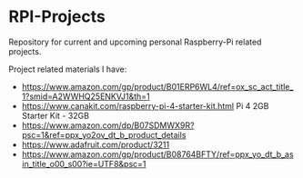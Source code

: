 # RPI-Projects
Repository for current and upcoming personal Raspberry-Pi related projects.

Project related materials I have:
- https://www.amazon.com/gp/product/B01ERP6WL4/ref=ox_sc_act_title_1?smid=A2WWHQ25ENKVJ1&th=1
- https://www.canakit.com/raspberry-pi-4-starter-kit.html   Pi 4 2GB Starter Kit - 32GB
- https://www.amazon.com/dp/B07SDMWX9R?psc=1&ref=ppx_yo2ov_dt_b_product_details
- https://www.adafruit.com/product/3211
- https://www.amazon.com/gp/product/B08764BFTY/ref=ppx_yo_dt_b_asin_title_o00_s00?ie=UTF8&psc=1

